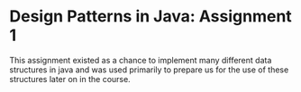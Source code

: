 # Design Patterns in Java: Assignment 1

This assignment existed as a chance to implement many different data structures
in java and was used primarily to prepare us for the use of these structures later
on in the course.
